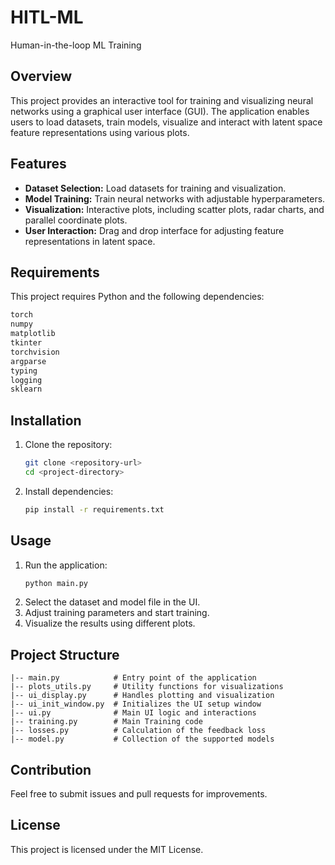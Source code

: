 # HITL-ML
Human-in-the-loop ML Training


## Overview
This project provides an interactive tool for training and visualizing neural networks using a graphical user interface (GUI). The application enables users to load datasets, train models, visualize and interact with latent space feature representations using various plots.

## Features
- **Dataset Selection:** Load datasets for training and visualization.
- **Model Training:** Train neural networks with adjustable hyperparameters.
- **Visualization:** Interactive plots, including scatter plots, radar charts, and parallel coordinate plots.
- **User Interaction:** Drag and drop interface for adjusting feature representations in latent space.

## Requirements
This project requires Python and the following dependencies:

```bash
torch
numpy
matplotlib
tkinter
torchvision
argparse
typing
logging
sklearn
```

## Installation
1. Clone the repository:
   ```bash
   git clone <repository-url>
   cd <project-directory>
   ```
2. Install dependencies:
   ```bash
   pip install -r requirements.txt
   ```

## Usage
1. Run the application:
   ```bash
   python main.py
   ```
2. Select the dataset and model file in the UI.
3. Adjust training parameters and start training.
4. Visualize the results using different plots.

## Project Structure
```
|-- main.py            # Entry point of the application
|-- plots_utils.py     # Utility functions for visualizations
|-- ui_display.py      # Handles plotting and visualization
|-- ui_init_window.py  # Initializes the UI setup window
|-- ui.py              # Main UI logic and interactions
|-- training.py        # Main Training code
|-- losses.py          # Calculation of the feedback loss
|-- model.py           # Collection of the supported models
```

## Contribution
Feel free to submit issues and pull requests for improvements.

## License
This project is licensed under the MIT License.

